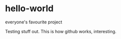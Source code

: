# hello-world
everyone's favourite project

Testing stuff out.  This is how github works, interesting.

